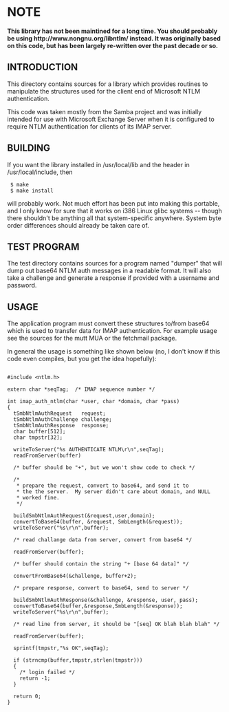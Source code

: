 # **NOTE**
<strong>
This library has not been maintined for a long time. You should
probably be using http://www.nongnu.org/libntlm/ instead.  It was
originally based on this code, but has been largely re-written over
the past decade or so.
</strong>

## INTRODUCTION

This directory contains sources for a library which provides
routines to manipulate the structures used for the client end
of Microsoft NTLM authentication.

This code was taken mostly from the Samba project and was
initially intended for use with Microsoft Exchange Server when
it is configured to require NTLM authentication for clients of
its IMAP server.

## BUILDING

If you want the library installed in /usr/local/lib and
the header in /usr/local/include, then

```
 $ make
 $ make install
```

will probably work.  Not much effort has been put into making
this portable, and I only know for sure that it works on i386
Linux glibc systems -- though there shouldn't be anything all
that system-specific anywhere.  System byte order differences
should already be taken care of.

## TEST PROGRAM

The test directory contains sources for a program named
"dumper" that will dump out base64 NTLM auth messages in a
readable format.  It will also take a challenge and generate a
response if provided with a username and password.

## USAGE  
  
The application program must convert these structures to/from
base64 which is used to transfer data for IMAP authentication.
For example usage see the sources for the mutt MUA or the
fetchmail package.

In general the usage is something like shown below (no, I don't
know if this code even compiles, but you get the idea
hopefully):

```

#include <ntlm.h>

extern char *seqTag;  /* IMAP sequence number */

int imap_auth_ntlm(char *user, char *domain, char *pass)
{
  tSmbNtlmAuthRequest   request;              
  tSmbNtlmAuthChallenge challenge;
  tSmbNtlmAuthResponse  response;
  char buffer[512];
  char tmpstr[32];
  
  writeToServer("%s AUTHENTICATE NTLM\r\n",seqTag);
  readFromServer(buffer)
  
  /* buffer should be "+", but we won't show code to check */

  /* 
   * prepare the request, convert to base64, and send it to
   * the the server.  My server didn't care about domain, and NULL
   * worked fine.
   */

  buildSmbNtlmAuthRequest(&request,user,domain);
  convertToBase64(buffer, &request, SmbLength(&request));
  writeToServer("%s\r\n",buffer);
  
  /* read challange data from server, convert from base64 */
  
  readFromServer(buffer);
  
  /* buffer should contain the string "+ [base 64 data]" */
  
  convertFromBase64(&challenge, buffer+2);
  
  /* prepare response, convert to base64, send to server */
  
  buildSmbNtlmAuthResponse(&challenge, &response, user, pass);
  convertToBase64(buffer,&response,SmbLength(&response));
  writeToServer("%s\r\n",buffer);
  
  /* read line from server, it should be "[seq] OK blah blah blah" */
  
  readFromServer(buffer);
  
  sprintf(tmpstr,"%s OK",seqTag);
  
  if (strncmp(buffer,tmpstr,strlen(tmpstr)))
  {
    /* login failed */
    return -1;
  }
  
  return 0;
}

```

